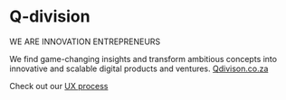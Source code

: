 # Q-division

WE ARE INNOVATION ENTREPRENEURS

We find game-changing insights and transform ambitious concepts into innovative and scalable digital products and ventures. [Qdivison.co.za](http://qdivision.co.za/)

Check out our [UX process](https://github.com/ajbee7/Q-division/blob/master/UX%20Process.md)
